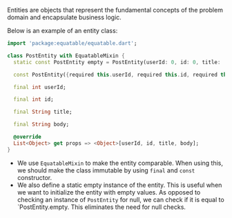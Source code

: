 Entities are objects that represent the fundamental concepts of the problem domain and encapsulate business logic.

Below is an example of an entity class:

```dart
import 'package:equatable/equatable.dart';

class PostEntity with EquatableMixin {
  static const PostEntity empty = PostEntity(userId: 0, id: 0, title: '', body: '');

  const PostEntity({required this.userId, required this.id, required this.title, required this.body});

  final int userId;

  final int id;

  final String title;

  final String body;

  @override
  List<Object> get props => <Object>[userId, id, title, body];
}
```

- We use `EquatableMixin` to make the entity comparable. When using this, we should make the class immutable by using `final` and `const` constructor.
- We also define a static empty instance of the entity. This is useful when we want to initialize the entity with empty values. As opposed to checking an instance of `PostEntity` for null, we can check if it is equal to `PostEntity.empty. This eliminates the need for null checks.